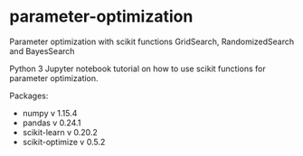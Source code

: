 # parameter-optimization
Parameter optimization with scikit functions GridSearch, RandomizedSearch and BayesSearch

Python 3 Jupyter notebook tutorial on how to use scikit functions for parameter optimization.

Packages: 
 + numpy v 1.15.4
 + pandas v 0.24.1
 + scikit-learn v 0.20.2
 + scikit-optimize v 0.5.2
